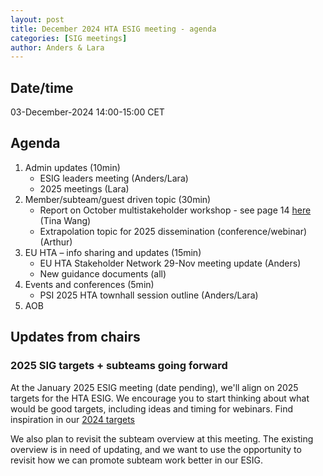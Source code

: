 ```yaml
---
layout: post
title: December 2024 HTA ESIG meeting - agenda 
categories: [SIG meetings]
author: Anders & Lara
---
```


## Date/time

03-December-2024 14:00-15:00 CET

## Agenda 

1.	Admin updates (10min)
    - ESIG leaders meeting (Anders/Lara)
    - 2025 meetings (Lara)
2.	Member/subteam/guest driven topic (30min) 
    - Report on October multistakeholder workshop - see page 14 [here](https://cirsci.org/wp-content/uploads/dlm_uploads/2024/04/CIRS-Research-Agenda-2024-v2.pdf) (Tina Wang)
    - Extrapolation topic for 2025 dissemination (conference/webinar) (Arthur)
3.	EU HTA – info sharing and updates (15min)
    - EU HTA Stakeholder Network 29-Nov meeting update (Anders)
    - New guidance documents (all)
4.	Events and conferences (5min)
    - PSI 2025 HTA townhall session outline (Anders/Lara)
5.	AOB

## Updates from chairs

### 2025 SIG targets + subteams going forward
At the January 2025 ESIG meeting (date pending), we'll align on 2025 targets for the HTA ESIG. We encourage you to start thinking about what would be good targets, including ideas and timing for webinars. Find inspiration in our [2024 targets](https://htaesig.github.io/about/)

We also plan to revisit the subteam overview at this meeting. The existing overview is in need of updating, and we want to use the opportunity to revisit how we can promote subteam work better in our ESIG.
